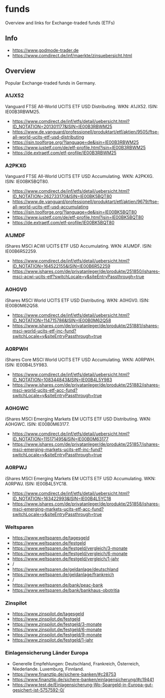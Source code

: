 # funds
Overview and links for Exchange-traded funds (ETFs)

## Info
- https://www.godmode-trader.de
- https://www.comdirect.de/inf/maerkte/zinsuebersicht.html

## Overview
Popular Exchange-traded funds in Germany.

### A1JX52
Vanguard FTSE All-World UCITS ETF USD Distributing. WKN: A1JX52. ISIN: IE00B3RBWM25.
- https://www.comdirect.de/inf/etfs/detail/uebersicht.html?ID_NOTATION=201301177&ISIN=IE00B3RBWM25
- https://www.de.vanguard/professionell/produktart/etf/aktien/9505/ftse-all-world-ucits-etf-usd-distributing
- https://isin.toolforge.org/?language=de&isin=IE00B3RBWM25
- https://www.justetf.com/de/etf-profile.html?isin=IE00B3RBWM25
- https://de.extraetf.com/etf-profile/IE00B3RBWM25

### A2PKXG
Vanguard FTSE All-World UCITS ETF USD Accumulating. WKN: A2PKXG. ISIN: IE00BK5BQT80.
- https://www.comdirect.de/inf/etfs/detail/uebersicht.html?ID_NOTATION=262733170&ISIN=IE00BK5BQT80
- https://www.de.vanguard/professionell/produktart/etf/aktien/9679/ftse-all-world-ucits-etf-usd-accumulating
- https://isin.toolforge.org/?language=de&isin=IE00BK5BQT80
- https://www.justetf.com/de/etf-profile.html?isin=IE00BK5BQT80
- https://de.extraetf.com/etf-profile/IE00BK5BQT80

### A1JMDF
iShares MSCI ACWI UCITS ETF USD Accumulating. WKN: A1JMDF. ISIN: IE00B6R52259.
- https://www.comdirect.de/inf/etfs/detail/uebersicht.html?ID_NOTATION=164522155&ISIN=IE00B6R52259
- https://www.ishares.com/de/privatanleger/de/produkte/251850/ishares-msci-acwi-ucits-etf?switchLocale=y&siteEntryPassthrough=true

### A0HGV0
iShares MSCI World UCITS ETF USD Distributing. WKN: A0HGV0. ISIN: IE00B0M62Q58.
- https://www.comdirect.de/inf/etfs/detail/uebersicht.html?ID_NOTATION=114715786&ISIN=IE00B0M62Q58
- https://www.ishares.com/de/privatanleger/de/produkte/251881/ishares-msci-world-ucits-etf-inc-fund?switchLocale=y&siteEntryPassthrough=true

### A0RPWH
iShares Core MSCI World UCITS ETF USD Accumulating. WKN: A0RPWH. ISIN: IE00B4L5Y983.
- https://www.comdirect.de/inf/etfs/detail/uebersicht.html?ID_NOTATION=108344843&ISIN=IE00B4L5Y983
- https://www.ishares.com/de/privatanleger/de/produkte/251882/ishares-msci-world-ucits-etf-acc-fund?switchLocale=y&siteEntryPassthrough=true

### A0HGWC
iShares MSCI Emerging Markets EM UCITS ETF USD Distributing. WKN: A0HGWC. ISIN: IE00B0M63177.
- https://www.comdirect.de/inf/etfs/detail/uebersicht.html?ID_NOTATION=115171495&ISIN=IE00B0M63177
- https://www.ishares.com/de/privatanleger/de/produkte/251857/ishares-msci-emerging-markets-ucits-etf-inc-fund?switchLocale=y&siteEntryPassthrough=true

### A0RPWJ
iShares MSCI Emerging Markets EM UCITS ETF USD Accumulating. WKN: A0RPWJ. ISIN: IE00B4L5YC18.
- https://www.comdirect.de/inf/etfs/detail/uebersicht.html?ID_NOTATION=163422993&ISIN=IE00B4L5YC18
- https://www.ishares.com/de/privatanleger/de/produkte/251858/ishares-msci-emerging-markets-ucits-etf-acc-fund?switchLocale=y&siteEntryPassthrough=true

### Weltsparen
- https://www.weltsparen.de/tagesgeld
- https://www.weltsparen.de/festgeld
- https://www.weltsparen.de/festgeld/vergleich/3-monate
- https://www.weltsparen.de/festgeld/vergleich/6-monate
- https://www.weltsparen.de/festgeld/vergleich/1-jahr
- /
- https://www.weltsparen.de/geldanlage/deutschland
- https://www.weltsparen.de/geldanlage/frankreich
- /
- https://www.weltsparen.de/bank/peac-bank
- https://www.weltsparen.de/bank/bankhaus-obotritia


### Zinspilot
- https://www.zinspilot.de/tagesgeld
- https://www.zinspilot.de/festgeld
- https://www.zinspilot.de/festgeld/3-monate
- https://www.zinspilot.de/festgeld/6-monate
- https://www.zinspilot.de/festgeld/9-monate
- https://www.zinspilot.de/festgeld/1-jahr

### Einlagensicherung Länder Europa
- Generelle Empfehlungen: Deutschland, Frankreich, Österreich, Niederlande. Luxemburg, Finnland.
- https://www.finanztip.de/sichere-banken/#c28753
- https://www.finanztip.de/sichere-banken/einlagensicherung/#c19441
- https://www.test.de/Einlagensicherung-Wo-Spargeld-in-Europa-gut-gesichert-ist-5757592-0/
